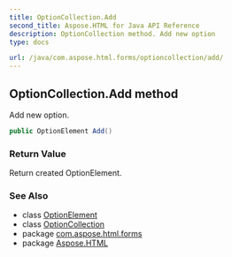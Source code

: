 ```yaml
---
title: OptionCollection.Add
second_title: Aspose.HTML for Java API Reference
description: OptionCollection method. Add new option
type: docs

url: /java/com.aspose.html.forms/optioncollection/add/
---
```

## OptionCollection.Add method

Add new option.

```java
public OptionElement Add()
```

### Return Value

Return created OptionElement.

### See Also

* class [OptionElement](../../optionelement/)
* class [OptionCollection](../)
* package [com.aspose.html.forms](../../../com.aspose.html.forms/)
* package [Aspose.HTML](../../../)
